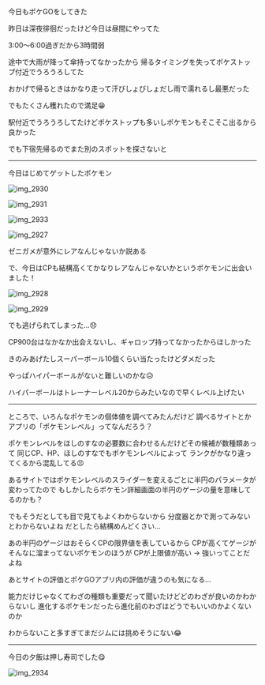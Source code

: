 今日もポケGOをしてきた

昨日は深夜徘徊だったけど今日は昼間にやってた

3:00〜6:00過ぎだから3時間弱

途中で大雨が降って傘持ってなかったから
帰るタイミングを失ってポケストップ付近でうろうろしてた

おかげで帰るときはかなり走って汗びしょびしょだし雨で濡れるし最悪だった

でもたくさん穫れたので満足:grin:

駅付近でうろうろしてたけどポケストップも多いしポケモンもそこそこ出るから良かった

でも下宿先帰るのでまた別のスポットを探さないと

***

今日はじめてゲットしたポケモン

![img_2930](/images/2016/08/img_2930.png)

![img_2931](/images/2016/08/img_2931.png)

![img_2933](/images/2016/08/img_2933.png)

![img_2927](/images/2016/08/img_2927.png)

ゼニガメが意外にレアなんじゃないか説ある

で、今日はCPも結構高くてかなりレアなんじゃないかというポケモンに出会いました！

![img_2928](/images/2016/08/img_2928.png)

![img_2929](/images/2016/08/img_2929.png)

でも逃げられてしまった…:disappointed:

CP900台はなかなか出会えないし、ギャロップ持ってなかったからほしかった

きのみあげたしスーパーボール10個くらい当たったけどダメだった

やっぱハイパーボールがないと難しいのかな:disappointed_relieved:

ハイパーボールはトレーナーレベル20からみたいなので早くレベル上げたい

***

ところで、いろんなポケモンの個体値を調べてみたんだけど
調べるサイトとかアプリの「ポケモンレベル」ってなんだろう？

ポケモンレベルをほしのすなの必要数に合わせるんだけどその候補が数種類あって
同じCP、HP、ほしのすなでもポケモンレベルによって
ランクがかなり違ってくるから混乱してる:persevere:

あるサイトではポケモンレベルのスライダーを変えるごとに半円のパラメータが変わってたので
もしかしたらポケモン詳細画面の半円のゲージの量を意味してるのかも？

でもそうだとしても目で見てもよくわからないから
分度器とかで測ってみないとわからないよね
だとしたら結構めんどくさい…

あの半円のゲージはおそらくCPの限界値を表しているから
CPが高くてゲージがそんなに溜まってないポケモンのほうが
CPが上限値が高い → 強いってことだよね

あとサイトの評価とポケGOアプリ内の評価が違うのも気になる…

能力だけじゃなくてわざの種類も重要だって聞いたけどどのわざが良いのかわからないし
進化するポケモンだったら進化前のわざはどうでもいいのかよくないのか

わからないこと多すぎてまだジムには挑めそうにない:joy:

***

今日の夕飯は押し寿司でした:yum:

![img_2934](/images/2016/08/img_2934.jpg)
